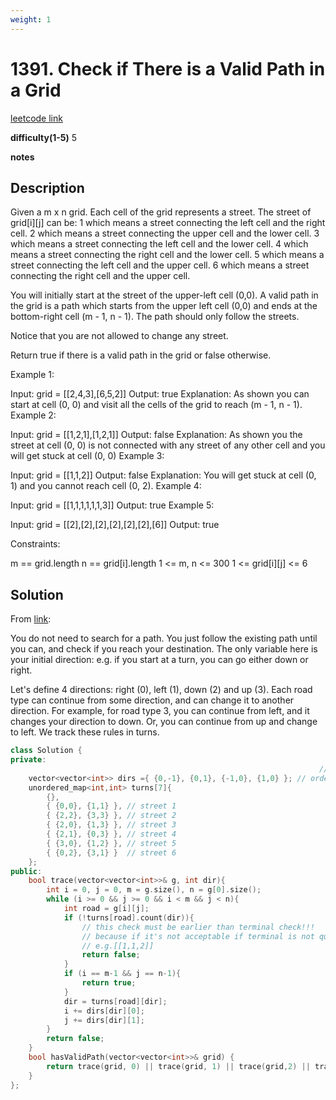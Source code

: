 ```yaml
---
weight: 1
---
```

# 1391. Check if There is a Valid Path in a Grid
[leetcode link](https://leetcode.com/problems/check-if-there-is-a-valid-path-in-a-grid/)

**difficulty(1-5)** 
5

**notes**   


## Description
Given a m x n grid. Each cell of the grid represents a street. The street of grid[i][j] can be:
1 which means a street connecting the left cell and the right cell.
2 which means a street connecting the upper cell and the lower cell.
3 which means a street connecting the left cell and the lower cell.
4 which means a street connecting the right cell and the lower cell.
5 which means a street connecting the left cell and the upper cell.
6 which means a street connecting the right cell and the upper cell.


You will initially start at the street of the upper-left cell (0,0). A valid path in the grid is a path which starts from the upper left cell (0,0) and ends at the bottom-right cell (m - 1, n - 1). The path should only follow the streets.

Notice that you are not allowed to change any street.

Return true if there is a valid path in the grid or false otherwise.

 

Example 1:

Input: grid = [[2,4,3],[6,5,2]]
Output: true
Explanation: As shown you can start at cell (0, 0) and visit all the cells of the grid to reach (m - 1, n - 1).
Example 2:


Input: grid = [[1,2,1],[1,2,1]]
Output: false
Explanation: As shown you the street at cell (0, 0) is not connected with any street of any other cell and you will get stuck at cell (0, 0)
Example 3:

Input: grid = [[1,1,2]]
Output: false
Explanation: You will get stuck at cell (0, 1) and you cannot reach cell (0, 2).
Example 4:

Input: grid = [[1,1,1,1,1,1,3]]
Output: true
Example 5:

Input: grid = [[2],[2],[2],[2],[2],[2],[6]]
Output: true
 

Constraints:

m == grid.length
n == grid[i].length
1 <= m, n <= 300
1 <= grid[i][j] <= 6

## Solution

From [link](https://leetcode.com/problems/check-if-there-is-a-valid-path-in-a-grid/discuss/547225/C%2B%2B-with-picture%3A-track-direction-%2B-upscaled-grid):

You do not need to search for a path. You just follow the existing path until you can, and check if you reach your destination. The only variable here is your initial direction: e.g. if you start at a turn, you can go either down or right.

Let's define 4 directions: right (0), left (1), down (2) and up (3). Each road type can continue from some direction, and can change it to another direction. For example, for road type 3, you can continue from left, and it changes your direction to down. Or, you can continue from up and change to left. We track these rules in turns.

```c++
class Solution {
private:
                                                                     //. 0  1. 2. 3
    vector<vector<int>> dirs ={ {0,-1}, {0,1}, {-1,0}, {1,0} }; // order: l, r, u, d
    unordered_map<int,int> turns[7]{
        {},
        { {0,0}, {1,1} }, // street 1
        { {2,2}, {3,3} }, // street 2
        { {2,0}, {1,3} }, // street 3
        { {2,1}, {0,3} }, // street 4
        { {3,0}, {1,2} }, // street 5
        { {0,2}, {3,1} }  // street 6
    };
public:
    bool trace(vector<vector<int>>& g, int dir){
        int i = 0, j = 0, m = g.size(), n = g[0].size();
        while (i >= 0 && j >= 0 && i < m && j < n){
            int road = g[i][j];
            if (!turns[road].count(dir)){
                // this check must be earlier than terminal check!!!
                // because if it's not acceptable if terminal is not qualified
                // e.g.[[1,1,2]]
                return false;
            }
            if (i == m-1 && j == n-1){
                return true;
            }
            dir = turns[road][dir];
            i += dirs[dir][0];
            j += dirs[dir][1];      
        }
        return false;
    }
    bool hasValidPath(vector<vector<int>>& grid) {
        return trace(grid, 0) || trace(grid, 1) || trace(grid,2) || trace(grid,3);
    }
};
```

 